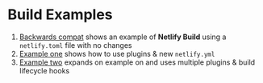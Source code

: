 # Build Examples

1. [Backwards compat](./backwards-compat) shows an example of **Netlify Build** using a `netlify.toml` file with no
   changes
2. [Example one](./example-one) shows how to use plugins & new `netlify.yml`
3. [Example two](./example-two) expands on example on and uses multiple plugins & build lifecycle hooks

